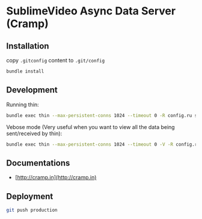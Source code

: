 # SublimeVideo Async Data Server (Cramp)

## Installation

copy `.gitconfig` content to `.git/config`

``` bash
bundle install
```

## Development

Running thin:

``` bash
bundle exec thin --max-persistent-conns 1024 --timeout 0 -R config.ru start
```
Vebose mode (Very useful when you want to view all the data being sent/received by thin):

``` bash
bundle exec thin --max-persistent-conns 1024 --timeout 0 -V -R config.ru start
```

## Documentations

- [http://cramp.in](http://cramp.in)

## Deployment

``` bash
git push production
```

